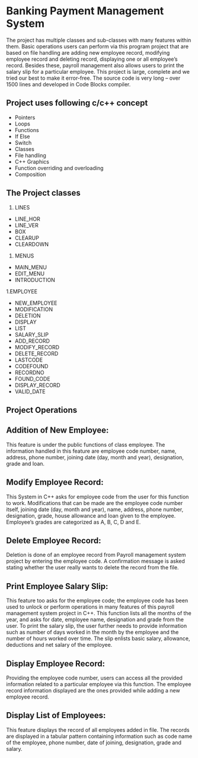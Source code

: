 # Banking Payment Management System

The project has multiple classes and sub-classes with many features within them. Basic operations users can perform via this program project that are based on file handling are adding new employee record, modifying employee record and deleting record, displaying one or all employee’s record. Besides these, payroll management also allows users to print the salary slip for a particular employee. This project is large, complete and we tried our best to make it error-free. The source code is very long – over 1500 lines and developed in Code Blocks compiler.

## Project uses following c/c++ concept
- Pointers
- Loops
- Functions
- If Else
- Switch
- Classes
- File handling
- C++ Graphics
- Function overriding and overloading
- Composition

## The Project classes

1. LINES
- LINE_HOR
- LINE_VER
- BOX
- CLEARUP
- CLEARDOWN

1. MENUS
- MAIN_MENU
- EDIT_MENU
- INTRODUCTION

1.EMPLOYEE
- NEW_EMPLOYEE
- MODIFICATION
- DELETION
- DISPLAY
- LIST
- SALARY_SLIP
- ADD_RECORD
- MODIFY_RECORD
- DELETE_RECORD
- LASTCODE
- CODEFOUND
- RECORDNO
- FOUND_CODE
- DISPLAY_RECORD
- VALID_DATE

## Project Operations

## Addition of New Employee:

This feature is under the public functions of class employee. The information handled in this feature are employee code number, name, address, phone number, joining date (day, month and year), designation, grade and loan.

## Modify Employee Record:

This System in C++ asks for employee code from the user for this function to work. Modifications that can be made are the employee code number itself, joining date (day, month and year), name, address, phone number, designation, grade, house allowance and loan given to the employee. Employee’s grades are categorized as A, B, C, D and E.

## Delete Employee Record:

Deletion is done of an employee record from Payroll management system project by entering the employee code. A confirmation message is asked stating whether the user really wants to delete the record from the file.

## Print Employee Salary Slip:

This feature too asks for the employee code; the employee code has been used to unlock or perform operations in many features of this payroll management system project in C++. This function lists all the months of the year, and asks for date, employee name, designation and grade from the user. To print the salary slip, the user further needs to provide information such as number of days worked in the month by the employee and the number of hours worked over time. The slip enlists basic salary, allowance, deductions and net salary of the employee.

## Display Employee Record:

Providing the employee code number, users can access all the provided information related to a particular employee via this function. The employee record information displayed are the ones provided while adding a new employee record.

## Display List of Employees:

This feature displays the record of all employees added in file. The records are displayed in a tabular pattern containing information such as code name of the employee, phone number, date of joining, designation, grade and salary.
